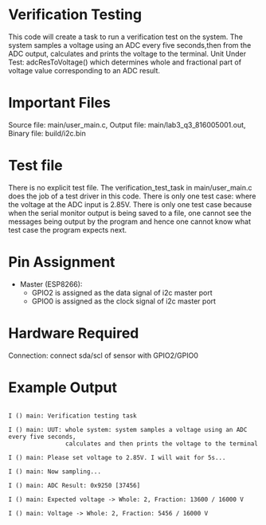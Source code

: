 # Verification Testing

 This code will create a task to run a verification test on the system.
 The system samples a voltage using an ADC every five seconds,then from the ADC output, calculates and prints the voltage to the terminal.
 Unit Under Test: adcResToVoltage() which determines whole and fractional part of voltage value corresponding to an ADC result.

# Important Files

 Source file: main/user_main.c,
 Output file: main/lab3_q3_816005001.out,
 Binary file: build/i2c.bin

# Test file

 There is no explicit test file. The verification_test_task in main/user_main.c does the job of a test driver in this code.
 There is only one test case: where the voltage at the ADC input is 2.85V.
 There is only one test case because when the serial monitor output is being saved to a file, one cannot see the
 messages being output by the program and hence one cannot know what test case the program expects next.

# Pin Assignment

* Master (ESP8266):
    * GPIO2 is assigned as the data signal of i2c master port
    * GPIO0 is assigned as the clock signal of i2c master port

# Hardware Required

 Connection: connect sda/scl of sensor with GPIO2/GPIO0

# Example Output  
  
```

I () main: Verification testing task

I () main: UUT: whole system: system samples a voltage using an ADC every five seconds,
                calculates and then prints the voltage to the terminal

I () main: Please set voltage to 2.85V. I will wait for 5s...

I () main: Now sampling...

I () main: ADC Result: 0x9250 [37456]

I () main: Expected voltage -> Whole: 2, Fraction: 13600 / 16000 V

I () main: Voltage -> Whole: 2, Fraction: 5456 / 16000 V

```
